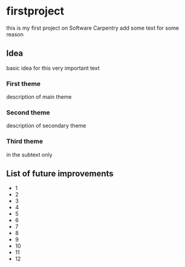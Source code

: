 # firstproject
this is my first project on Software Carpentry
add some text for some reason

## Idea
basic idea for this very important text

### First theme
description of main theme

### Second theme
description of secondary theme

### Third theme
in the subtext only

## List of future improvements

- 1
- 2
- 3
- 4
- 5
- 6
- 7
- 8
- 9
- 10
- 11
- 12
